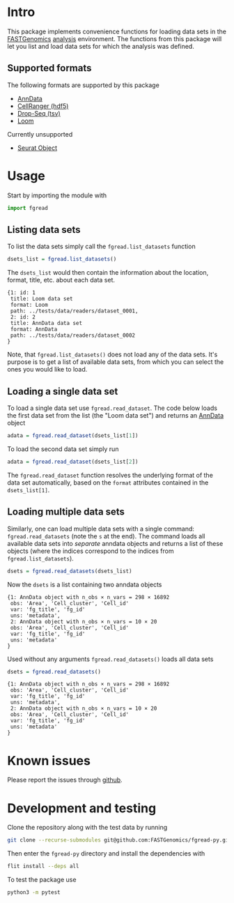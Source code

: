 # Intro

This package implements convenience functions for loading data sets in the
[FASTGenomics][fg] [analysis][fg_analysis] environment.  The functions from this package
will let you list and load data sets for which the analysis was defined.

[fg]: https://beta.fastgenomics.org/webclient/
[fg_analysis]: https://beta.fastgenomics.org/webclient/searchPage/analyses

## Supported formats

The following formats are supported by this package
- [AnnData](https://github.com/theislab/anndata)
- [CellRanger (hdf5)](https://support.10xgenomics.com/single-cell-gene-expression/software/pipelines/latest/advanced/h5_matrices)
- [Drop-Seq (tsv)](https://github.com/Hoohm/dropSeqPipe/)
- [Loom](http://loompy.org/)

Currently unsupported
- [Seurat Object](https://satijalab.org/seurat/)

# Usage

Start by importing the module with

``` python
import fgread
```

## Listing data sets

To list the data sets simply call the `fgread.list_datasets` function

``` R
dsets_list = fgread.list_datasets()
```

The `dsets_list` would then contain the information about the location, format, title,
etc. about each data set.

```
{1: id: 1
 title: Loom data set
 format: Loom
 path: ../tests/data/readers/dataset_0001,
 2: id: 2
 title: AnnData data set
 format: AnnData
 path: ../tests/data/readers/dataset_0002
}
```

Note, that `fgread.list_datasets()` does not load any of the data sets.  It's purpose
is to get a list of available data sets, from which you can select the ones you would
like to load.

## Loading a single data set

To load a single data set use `fgread.read_dataset`.  The code below loads the first
data set from the list (the "Loom data set") and returns an [AnnData][anndata] object

``` R
adata = fgread.read_dataset(dsets_list[1])
```

To load the second data set simply run

``` R
adata = fgread.read_dataset(dsets_list[2])
```

The `fgread.read_dataset` function resolves the underlying format of the data set
automatically, based on the `format` attributes contained in the `dsets_list[1]`.

[anndata]: https://anndata.readthedocs.io/en/stable/

## Loading multiple data sets

Similarly, one can load multiple data sets with a single command: `fgread.read_datasets`
(note the `s` at the end).  The command loads all available data sets into _separate_
anndata objects and returns a list of these objects (where the indices correspond to the
indices from `fgread.list_datasets`).

``` R
dsets = fgread.read_datasets(dsets_list)
```
Now the `dsets` is a list containing two anndata objects

```
{1: AnnData object with n_obs × n_vars = 298 × 16892
 obs: 'Area', 'Cell_cluster', 'Cell_id'
 var: 'fg_title', 'fg_id'
 uns: 'metadata',
 2: AnnData object with n_obs × n_vars = 10 × 20
 obs: 'Area', 'Cell_cluster', 'Cell_id'
 var: 'fg_title', 'fg_id'
 uns: 'metadata'
}
```

Used without any arguments `fgread.read_datasets()` loads all data sets

``` R
dsets = fgread.read_datasets()
```


```
{1: AnnData object with n_obs × n_vars = 298 × 16892
 obs: 'Area', 'Cell_cluster', 'Cell_id'
 var: 'fg_title', 'fg_id'
 uns: 'metadata',
 2: AnnData object with n_obs × n_vars = 10 × 20
 obs: 'Area', 'Cell_cluster', 'Cell_id'
 var: 'fg_title', 'fg_id'
 uns: 'metadata'
}
```

# Known issues

Please report the issues through [github][issues].

[issues]: https://github.com/FASTGenomics/fgread-py/issues

# Development and testing

Clone the repository along with the test data by running

``` bash
git clone --recurse-submodules git@github.com:FASTGenomics/fgread-py.git
```

Then enter the `fgread-py` directory and install the dependencies with

``` bash
flit install --deps all
```

To test the package use

``` bash
python3 -m pytest
```
